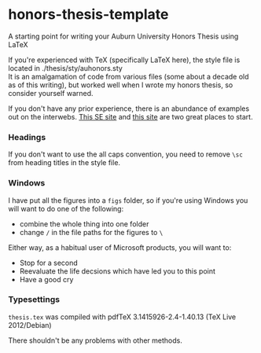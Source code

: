 honors-thesis-template
======================
A starting point for writing your Auburn University Honors Thesis using LaTeX


If you're experienced with TeX (specifically LaTeX here), the style file is
located in ./thesis/sty/auhonors.sty  
It is an amalgamation of code from various files (some about a decade old as of this writing), but worked well when I wrote my honors thesis, so consider yourself warned.

If you don't have any prior experience, there is an abundance of examples out on the interwebs. [This SE site](http://tex.stackexchange.com/) and [this site](http://www.texample.net/) are two great places to start.


### Headings ###
If you don't want to use the all caps convention, you need to remove `\sc` from heading titles in the style file.


### Windows ###
I have put all the figures into a `figs` folder, so if you're using Windows you will want to do one of the following:   

- combine the whole thing into one folder  
- change `/` in the file paths for the figures to `\`  

Either way, as a habitual user of Microsoft products, you will want to:

- Stop for a second  
- Reevaluate the life decsions which have led you to this point
- Have a good cry


### Typesettings ###

`thesis.tex` was compiled with pdfTeX 3.1415926-2.4-1.40.13 (TeX Live 2012/Debian)

There shouldn't be any problems with other methods.
